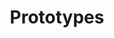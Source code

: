 ---
title: Prototypes
subtitle: ''

# Choose how many pages you would like to display (0 = all pages)
count: 1
# Choose how many pages you would like to offset by
# Useful if you wish to show the first item in the Featured widget
offset: 0

# Listing view
view: compact
columns: '1'

# Field to sort by, such as Date or Title
sort_by: 'Date'
sort_ascending: false

archive:
    enable: true
    text: See all prototypes
    link: prototype/

# Optional banner image (relative to `assets/media/` folder).
banner:
  caption: ''
  image: ''
---